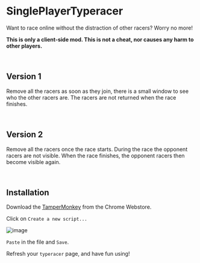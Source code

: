 # SinglePlayerTyperacer
Want to race online without the distraction of other racers? Worry no more!

**This is only a client-side mod. This is not a cheat, nor causes any harm to other players.**

<br>

## **Version 1**
Remove all the racers as soon as they join, there is a small window to see who the other racers are. The racers are not returned when the race finishes.

<br>

## **Version 2**
Remove all the racers once the race starts. During the race the opponent racers are not visible. When the race finishes, the opponent racers then become visible again. 

<br>

## **Installation**

Download the [TamperMonkey](https://chrome.google.com/webstore/detail/tampermonkey/dhdgffkkebhmkfjojejmpbldmpobfkfo) from the Chrome Webstore.

Click on `Create a new script...`

![image](https://github.com/abdullah-beg/SinglePlayerTyperacer/assets/98782131/31b85386-a237-4809-817e-ee8cb5ab463c)

`Paste` in the file and `Save`.

Refresh your `typeracer` page, and have fun using!
